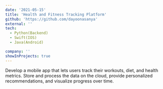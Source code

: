 ```yaml
---
date: '2021-05-15'
title: 'Health and Fitness Tracking Platform'
github: 'https://github.com/dayoonasanya'
external: ''
tech:
  - Python(Backend)
  - Swift(IOS)
  - Java(Android)

company: ''
showInProjects: true
---
```


 Develop a mobile app that lets users track their workouts, diet, and health metrics. Store and process the data on the cloud, provide personalized recommendations, and visualize progress over time.
